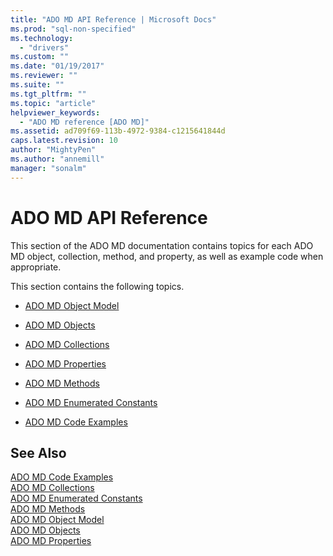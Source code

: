 ```yaml
---
title: "ADO MD API Reference | Microsoft Docs"
ms.prod: "sql-non-specified"
ms.technology:
  - "drivers"
ms.custom: ""
ms.date: "01/19/2017"
ms.reviewer: ""
ms.suite: ""
ms.tgt_pltfrm: ""
ms.topic: "article"
helpviewer_keywords: 
  - "ADO MD reference [ADO MD]"
ms.assetid: ad709f69-113b-4972-9384-c1215641844d
caps.latest.revision: 10
author: "MightyPen"
ms.author: "annemill"
manager: "sonalm"
---
```

# ADO MD API Reference
This section of the ADO MD documentation contains topics for each ADO MD object, collection, method, and property, as well as example code when appropriate.  
  
 This section contains the following topics.  
  
-   [ADO MD Object Model](../../../ado/reference/ado-md-api/ado-md-object-model.md)  
  
-   [ADO MD Objects](../../../ado/reference/ado-md-api/ado-md-objects.md)  
  
-   [ADO MD Collections](../../../ado/reference/ado-md-api/ado-md-collections.md)  
  
-   [ADO MD Properties](../../../ado/reference/ado-md-api/ado-md-properties.md)  
  
-   [ADO MD Methods](../../../ado/reference/ado-md-api/ado-md-methods.md)  
  
-   [ADO MD Enumerated Constants](../../../ado/reference/ado-md-api/ado-md-enumerated-constants.md)  
  
-   [ADO MD Code Examples](../../../ado/reference/ado-md-api/ado-md-code-examples.md)  
  
## See Also  
 [ADO MD Code Examples](../../../ado/reference/ado-md-api/ado-md-code-examples.md)   
 [ADO MD Collections](../../../ado/reference/ado-md-api/ado-md-collections.md)   
 [ADO MD Enumerated Constants](../../../ado/reference/ado-md-api/ado-md-enumerated-constants.md)   
 [ADO MD Methods](../../../ado/reference/ado-md-api/ado-md-methods.md)   
 [ADO MD Object Model](../../../ado/reference/ado-md-api/ado-md-object-model.md)   
 [ADO MD Objects](../../../ado/reference/ado-md-api/ado-md-objects.md)   
 [ADO MD Properties](../../../ado/reference/ado-md-api/ado-md-properties.md)
